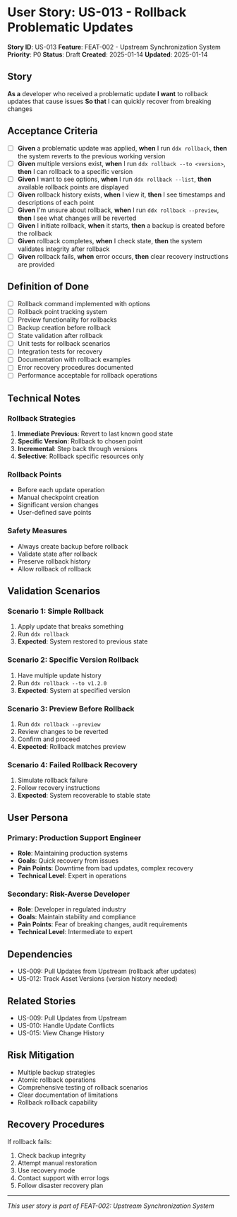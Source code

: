 # User Story: US-013 - Rollback Problematic Updates

**Story ID**: US-013
**Feature**: FEAT-002 - Upstream Synchronization System
**Priority**: P0
**Status**: Draft
**Created**: 2025-01-14
**Updated**: 2025-01-14

## Story

**As a** developer who received a problematic update
**I want** to rollback updates that cause issues
**So that** I can quickly recover from breaking changes

## Acceptance Criteria

- [ ] **Given** a problematic update was applied, **when** I run `ddx rollback`, **then** the system reverts to the previous working version
- [ ] **Given** multiple versions exist, **when** I run `ddx rollback --to <version>`, **then** I can rollback to a specific version
- [ ] **Given** I want to see options, **when** I run `ddx rollback --list`, **then** available rollback points are displayed
- [ ] **Given** rollback history exists, **when** I view it, **then** I see timestamps and descriptions of each point
- [ ] **Given** I'm unsure about rollback, **when** I run `ddx rollback --preview`, **then** I see what changes will be reverted
- [ ] **Given** I initiate rollback, **when** it starts, **then** a backup is created before the rollback
- [ ] **Given** rollback completes, **when** I check state, **then** the system validates integrity after rollback
- [ ] **Given** rollback fails, **when** error occurs, **then** clear recovery instructions are provided

## Definition of Done

- [ ] Rollback command implemented with options
- [ ] Rollback point tracking system
- [ ] Preview functionality for rollbacks
- [ ] Backup creation before rollback
- [ ] State validation after rollback
- [ ] Unit tests for rollback scenarios
- [ ] Integration tests for recovery
- [ ] Documentation with rollback examples
- [ ] Error recovery procedures documented
- [ ] Performance acceptable for rollback operations

## Technical Notes

### Rollback Strategies
1. **Immediate Previous**: Revert to last known good state
2. **Specific Version**: Rollback to chosen point
3. **Incremental**: Step back through versions
4. **Selective**: Rollback specific resources only

### Rollback Points
- Before each update operation
- Manual checkpoint creation
- Significant version changes
- User-defined save points

### Safety Measures
- Always create backup before rollback
- Validate state after rollback
- Preserve rollback history
- Allow rollback of rollback

## Validation Scenarios

### Scenario 1: Simple Rollback
1. Apply update that breaks something
2. Run `ddx rollback`
3. **Expected**: System restored to previous state

### Scenario 2: Specific Version Rollback
1. Have multiple update history
2. Run `ddx rollback --to v1.2.0`
3. **Expected**: System at specified version

### Scenario 3: Preview Before Rollback
1. Run `ddx rollback --preview`
2. Review changes to be reverted
3. Confirm and proceed
4. **Expected**: Rollback matches preview

### Scenario 4: Failed Rollback Recovery
1. Simulate rollback failure
2. Follow recovery instructions
3. **Expected**: System recoverable to stable state

## User Persona

### Primary: Production Support Engineer
- **Role**: Maintaining production systems
- **Goals**: Quick recovery from issues
- **Pain Points**: Downtime from bad updates, complex recovery
- **Technical Level**: Expert in operations

### Secondary: Risk-Averse Developer
- **Role**: Developer in regulated industry
- **Goals**: Maintain stability and compliance
- **Pain Points**: Fear of breaking changes, audit requirements
- **Technical Level**: Intermediate to expert

## Dependencies

- US-009: Pull Updates from Upstream (rollback after updates)
- US-012: Track Asset Versions (version history needed)

## Related Stories

- US-009: Pull Updates from Upstream
- US-010: Handle Update Conflicts
- US-015: View Change History

## Risk Mitigation

- Multiple backup strategies
- Atomic rollback operations
- Comprehensive testing of rollback scenarios
- Clear documentation of limitations
- Rollback rollback capability

## Recovery Procedures

If rollback fails:
1. Check backup integrity
2. Attempt manual restoration
3. Use recovery mode
4. Contact support with error logs
5. Follow disaster recovery plan

---
*This user story is part of FEAT-002: Upstream Synchronization System*